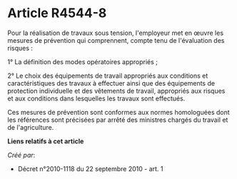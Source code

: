 # Article R4544-8

Pour la réalisation de travaux sous tension, l'employeur met en œuvre les mesures de prévention qui comprennent, compte tenu
de l'évaluation des risques : 

1° La définition des modes opératoires appropriés ; 

2° Le choix des équipements de travail appropriés aux conditions et caractéristiques des travaux à effectuer ainsi que des
équipements de protection individuelle et des vêtements de travail, appropriés aux risques et aux conditions dans lesquelles
les travaux sont effectués. 

Ces mesures de prévention sont conformes aux normes homologuées dont les références sont précisées par arrêté des ministres
chargés du travail et de l'agriculture.

**Liens relatifs à cet article**

_Créé par_:

  - Décret n°2010-1118 du 22 septembre 2010 - art. 1
